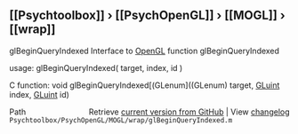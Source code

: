 ## [[Psychtoolbox]] &#8250; [[PsychOpenGL]] &#8250; [[MOGL]] &#8250; [[wrap]]

glBeginQueryIndexed  Interface to [OpenGL](OpenGL) function glBeginQueryIndexed  
  
usage:  glBeginQueryIndexed( target, index, id )  
  
C function:  void glBeginQueryIndexed[(GLenum]((GLenum) target, [GLuint](GLuint) index, [GLuint](GLuint) id)  




<div class="code_header" style="text-align:right;">
  <span style="float:left;">Path&nbsp;&nbsp;</span> <span class="counter">Retrieve <a href=
  "https://raw.github.com/Psychtoolbox-3/Psychtoolbox-3/beta/Psychtoolbox/PsychOpenGL/MOGL/wrap/glBeginQueryIndexed.m">current version from GitHub</a> | View <a href=
  "https://github.com/Psychtoolbox-3/Psychtoolbox-3/commits/beta/Psychtoolbox/PsychOpenGL/MOGL/wrap/glBeginQueryIndexed.m">changelog</a></span>
</div>
<div class="code">
  <code>Psychtoolbox/PsychOpenGL/MOGL/wrap/glBeginQueryIndexed.m</code>
</div>

